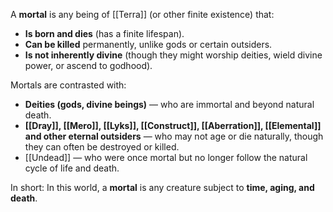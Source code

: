 
A **mortal** is any being of [[Terra]] (or other finite existence) that:

- **Is born and dies** (has a finite lifespan).
- **Can be killed** permanently, unlike gods or certain outsiders.
- **Is not inherently divine** (though they might worship deities, wield divine power, or ascend to godhood).

Mortals are contrasted with:

- **Deities (gods, divine beings)** — who are immortal and beyond natural death.
- **[[Dray]], [[Mero]], [[Lyks]], [[Construct]], [[Aberration]], [[Elemental]] and other eternal outsiders** — who may not age or die naturally, though they can often be destroyed or killed.
- [[Undead]] — who were once mortal but no longer follow the natural cycle of life and death.


In short: In this world, a **mortal** is any creature subject to **time, aging, and death**.